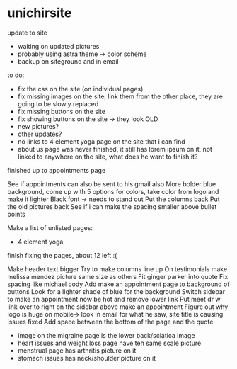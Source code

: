 # unichirsite
update to site



- waiting on updated pictures
- probably using astra theme -> color scheme
- backup on siteground and in email


to do:
- fix the css on the site (on individual pages)
- fix missing images on the site, link them from the other place, they are going to be slowly replaced
- fix missing buttons on the site
- fix showing buttons on the site -> they look OLD
- new pictures?
- other updates?
- no links to 4 element yoga page on the site that i can find
- about us page was never finished, it still has lorem ipsum on it, not linked to anywhere on the site, what does he want to finish it?


finished up to appointments page


See if appointments can also be sent to his gmail also
More bolder blue background, come up with 5 options for colors, take color from logo and make it lighter
Black font -> needs to stand out
Put the columns back
Put the old pictures back
See if i can make the spacing smaller above bullet points

Make a list of unlisted pages:
- 4 element yoga

finish fixing the pages, about 12 left :(



Make header text bigger
Try to make columns line up
On testimonials make melissa mendez picture same size as others
Fit ginger parker into quote
Fix spacing like michael cody
Add make an appointment page to background of buttons
Look for a lighter shade of blue for the background
Switch sidebar to make an appointment now be hot and remove lower link
Put meet dr w link over to right on the sidebar above make an appointment
Figure out why logo is huge on mobile-> look in email for what he saw, site title is causing issues fixed
Add space between the bottom of the page and the quote



- image on the migraine page is the lower back/sciatica image
- heart issues and weight loss page have teh same scale picture
- menstrual page has arthritis picture on it
- stomach issues has neck/shoulder picture on it
